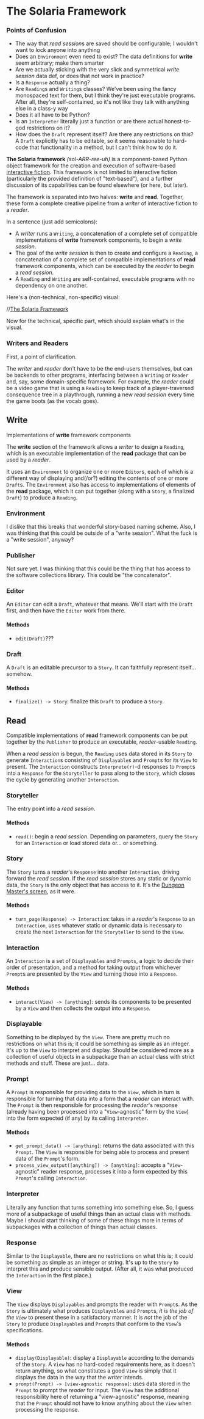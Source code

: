 # The Solaria Framework

### Points of Confusion
- The way that *read session*s are saved should be configurable; I wouldn't want to lock anyone into anything
- Does an `Environment` even need to exist? The data definitions for **write** seem arbitrary; make them smarter
- Are we actually sticking with the very slick and symmetrical *write session* data def, or does that not work in practice?
- Is a `Response` actually a thing?
- Are `Reading`s and `Writing`s classes? We've been using the fancy monospaced text for them, but I think they're just executable programs. After all, they're self-contained, so it's not like they talk with anything else in a class-y way
- Does it all have to be Python?
- Is an `Interpreter` literally just a function or are there actual honest-to-god restrictions on it?
- How does the `Draft` represent itself? Are there any restrictions on this? A `Draft` explicitly has to be editable, so it seems reasonable to hard-code that functionality in a method, but I can't think how to do it.

**The Solaria framework** *(sol-ARR-ree-uh)* is a component-based Python object framework for the creation and execution of software-based [interactive fiction](https://en.wikipedia.org/wiki/Interactive_fiction). This framework is not limited to interactive fiction (particularly the provided definition of "text-based"), and a further discussion of its capabilities can be found elsewhere (or here, but later).

The framework is separated into two halves: **write** and **read**.
Together, these form a complete creative pipeline from a *writer* of interactive fiction to a *reader*.

In a sentence (just add semicolons):
- A *writer* runs a `Writing`, a concatenation of a complete set of compatible implementations of **write** framework components, to begin a *write session*.
- The goal of the *write session* is then to create and configure a `Reading`, a concatenation of a complete set of compatible implementations of **read** framework components, which can be executed by the *reader* to begin a *read session*.
- A `Reading` and `Writing` are self-contained, executable programs with no dependency on one another.

Here's a (non-technical, non-specific) visual:

//[The Solaria Framework](/resources/framework.svg)

Now for the technical, specific part, which should explain what's in the visual.

### Writers and Readers

First, a point of clarification.

The *writer* and *reader* don't have to be the end-users themselves, but can be backends to other programs, interfacing between a `Writing` or `Reader` and, say, some domain-specific framework.
For example, the *reader* could be a video game that is using a `Reading` to keep track of a player-traversed consequence tree in a playthrough, running a new *read session* every time the game boots (as the vocab goes).

## Write

Implementations of **write** framework components 

The **write** section of the framework allows a *writer* to design a `Reading`, which is an executable implementation of the **read** package that can be used by a *reader*.

It uses an `Environment` to organize one or more `Editor`s, each of which is a different way of displaying and(/or?) editing the contents of one or more `Draft`s. The `Environment` also has access to implementations of elements of the **read** package, which it can put together (along with a `Story`, a finalized `Draft`) to produce a `Reading`.

### Environment

I dislike that this breaks that wonderful story-based naming scheme. Also, I was thinking that this could be outside of a "write session". What the fuck is a "write session", anyway?

### Publisher

Not sure yet. I was thinking that this could be the thing that has access to the software collections library. This could be "the concatenator".

### Editor

An `Editor` can edit a `Draft`, whatever that means. We'll start with the `Draft` first, and then have the `Editor` work from there.

#### Methods
- `edit(Draft)`???

### Draft

A `Draft` is an editable precursor to a `Story`. It can faithfully represent itself... somehow.

#### Methods
- `finalize() -> Story`: finalize this `Draft` to produce a `Story`.

## Read

Compatible implementations of **read** framework components can be put together by the `Publisher` to produce an executable, *reader*-usable `Reading`.

When a *read session* is begun, the `Reading` uses data stored in its `Story` to generate `Interaction`s consisting of `Displayable`s and `Prompt`s for its `View` to present. The `Interaction` constructs `Interprete(r)`-d responses to `Prompt`s into a `Response` for the `Storyteller` to pass along to the `Story`, which closes the cycle by generating another `Interaction`.

### Storyteller

The entry point into a *read session*.

#### Methods
- `read()`: begin a *read session*. Depending on parameters, query the `Story` for an `Interaction` or load stored data or... or something.

### Story

The `Story` turns a *reader*'s `Response` into another `Interaction`, driving forward the *read session*. If the *read session* stores any static or dynamic data, the `Story` is the only object that has access to it. It's the [Dungeon Master's screen](https://nerdarchy.com/dm-screen/), as it were. 

#### Methods
- `turn_page(Response) -> Interaction`: takes in a *reader*'s `Response` to an `Interaction`, uses whatever static or dynamic data is necessary to create the next `Interaction` for the `Storyteller` to send to the `View`.

### Interaction

An `Interaction` is a set of `Displayables` and `Prompts`, a logic to decide their order of presentation, and a method for taking output from whichever `Prompt`s are presented by the `View` and turning those into a `Response`.

#### Methods
- `interact(View) -> [anything]`: sends its components to be presented by a `View` and then collects the output into a `Response`.

### Displayable

Something to be displayed by the `View`. There are pretty much no restrictions on what this is; it could be something as simple as an integer. It's up to the `View` to interpret and display. Should be considered more as a collection of useful objects in a subpackage than an actual class with strict methods and stuff. These are just... data.

### Prompt

A `Prompt` is responsible for providing data to the `View`, which in turn is responsible for turning that data into a form that a *reader* can interact with. The `Prompt` is then responsible for processing the *reader*'s response (already having been processed into a "`View`-agnostic" form by the `View`) into the form expected (if any) by its calling `Interpreter`.

#### Methods
- `get_prompt_data() -> [anything]`: returns the data associated with this `Prompt`. The `View` is responsible for being able to process and present data of the `Prompt`'s form.
- `process_view_output([anything]) -> [anything]`: accepts a "`View`-agnostic" reader response, processes it into a form expected by this `Prompt`'s calling `Interaction`.

### Interpreter

Literally any function that turns something into something else. So, I guess more of a subpackage of useful things than an actual class with methods. Maybe I should start thinking of some of these things more in terms of subpackages with a collection of things than actual classes.

### Response

Similar to the `Displayable`, there are no restrictions on what this is; it could be something as simple as an integer or string. It's up to the `Story` to interpret this and produce sensible output. (After all, it was what produced the `Interaction` in the first place.)

### View

The `View` displays `Displayables` and prompts the reader with `Prompt`s. As the `Story` is ultimately what produces `Displayable`s and `Prompt`s, *it is the job of the `View`* to present these in a satisfactory manner. It is *not* the job of the `Story` to produce `Displayable`s and `Prompt`s that conform to the `View`'s specifications.

#### Methods
- `display(Displayable)`: display a `Displayable` according to the demands of the `Story`. A `View` has no hard-coded requirements here, as it doesn't return anything, so what constitutes a good `View` is simply that it displays the data in the way that the *writer* intends.
- `prompt(Prompt) -> [view-agnostic response]`: uses data stored in the `Prompt` to prompt the *reader* for input. The `View` has the additional responsibility here of returning a "view-agnostic" response, meaning that the `Prompt` should not have to know anything about the `View` when processing the response.

